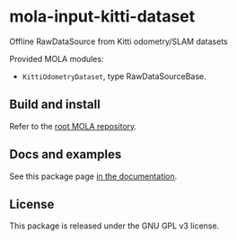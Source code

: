 # mola-input-kitti-dataset
Offline RawDataSource from Kitti odometry/SLAM datasets

Provided MOLA modules:
* `KittiOdometryDataset`, type RawDataSourceBase.

## Build and install
Refer to the [root MOLA repository](https://github.com/MOLAorg/mola).

## Docs and examples
See this package page [in the documentation](https://docs.mola-slam.org/latest/modules.html).

## License
This package is released under the GNU GPL v3 license.
